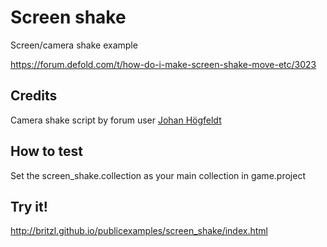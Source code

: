 # Screen shake
Screen/camera shake example

https://forum.defold.com/t/how-do-i-make-screen-shake-move-etc/3023

## Credits
Camera shake script by forum user [Johan Högfeldt](https://forum.defold.com/users/johan)

## How to test
Set the screen_shake.collection as your main collection in game.project

## Try it!
http://britzl.github.io/publicexamples/screen_shake/index.html
